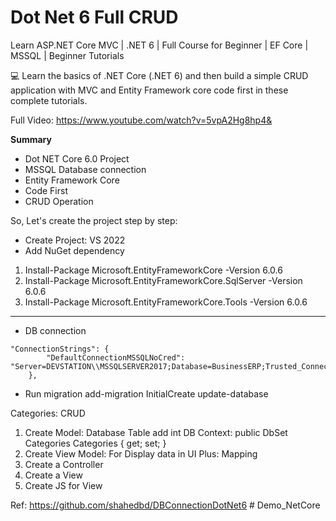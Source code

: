 # Dot Net 6 Full CRUD
Learn ASP.NET Core MVC | .NET 6 | Full Course for Beginner | EF Core | MSSQL | Beginner Tutorials

💻 
Learn the basics of .NET Core (.NET 6) and then build a simple CRUD application with MVC and Entity Framework core code first in these complete tutorials.

Full Video:
https://www.youtube.com/watch?v=5vpA2Hg8hp4&


<b>Summary</b>
- Dot NET Core 6.0 Project
- MSSQL Database connection
- Entity Framework Core
- Code First 
- CRUD Operation


So, Let's create the project step by step:
- Create Project: VS 2022
- Add NuGet dependency
1. Install-Package Microsoft.EntityFrameworkCore -Version 6.0.6
2. Install-Package Microsoft.EntityFrameworkCore.SqlServer -Version 6.0.6
3. Install-Package Microsoft.EntityFrameworkCore.Tools -Version 6.0.6

<hr />

- DB connection
```
"ConnectionStrings": {
        "DefaultConnectionMSSQLNoCred": "Server=DEVSTATION\\MSSQLSERVER2017;Database=BusinessERP;Trusted_Connection=True;MultipleActiveResultSets=true"
    },
```

- Run migration
add-migration InitialCreate
update-database

Categories: CRUD
1. Create Model: Database Table
add int DB Context:
 public DbSet Categories Categories { get; set; }
2. Create View Model: For Display data in UI
Plus: Mapping
3. Create a Controller
4. Create a View
5. Create JS for View


Ref:
https://github.com/shahedbd/DBConnectionDotNet6
#   D e m o _ N e t C o r e  
 